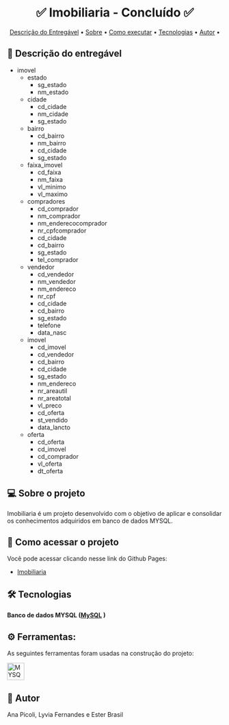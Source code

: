 
<!-- MODELO PROJETO FINALIZADO -->

<h1 align="center"> 
	  ✅ Imobiliaria - Concluído ✅
</h1>

<!-- ---------------------------------------------------------------------- -->

<!-- MODELO MENU DE NAVEGAÇÃO -->

<p align="center">
 <a href="#-descrição-do-entregável">Descrição do Entregável</a> •
 <a href="#-sobre-o-projeto">Sobre</a> •
 <a href="#-como-executar-o-projeto">Como executar</a> • 
 <a href="#-tecnologias">Tecnologias</a> • 
 <a href="#-autor">Autor</a> • 
</p>

<!-- ---------------------------------------------------------------------- -->

<!-- MODELO DE DESCRIÇÃO -->

## 📄 Descrição do entregável

<!-- EXEMPLO DE DESCRIÇÃO DE UM PROJETO: -->
- imovel
  - estado
    - sg_estado
    - nm_estado
  - cidade
    - cd_cidade
    - nm_cidade
    - sg_estado
  - bairro
    - cd_bairro
    - nm_bairro
    - cd_cidade
    - sg_estado
  - faixa_imovel
    - cd_faixa
    - nm_faixa
    - vl_minimo
    - vl_maximo
  - compradores
    - cd_comprador
    - nm_comprador
    - nm_enderecocomprador
    - nr_cpfcomprador
    - cd_cidade
    - cd_bairro
    - sg_estado
    - tel_comprador
  - vendedor
    - cd_vendedor
    - nm_vendedor
    - nm_endereco
    - nr_cpf
    - cd_cidade
    - cd_bairro
    - sg_estado
    - telefone
    - data_nasc
  - imovel
    - cd_imovel
    - cd_vendedor
    - cd_bairro
    - cd_cidade
    - sg_estado
    - nm_endereco
    - nr_areautil
    - nr_areatotal
    - vl_preco
    - cd_oferta
    - st_vendido
    - data_lancto
  - oferta
    - cd_oferta
    - cd_imovel
    - cd_comprador
    - vl_oferta
    - dt_oferta

<!-- MODELO DESCRIÇÃO SOBRE O PROJETO: -->

## 💻 Sobre o projeto

<!-- EXPLICA O MOTIVO DO PROJETO -->
Imobiliaria é um projeto desenvolvido com o objetivo de aplicar e consolidar os conhecimentos adquiridos em banco de dados MYSQL.


<!-- MODELO DE COMO EXECUTAR O PROJETO -->
## 🚀 Como acessar o projeto

Você pode acessar clicando nesse link do Github Pages:

- [Imobiliaria](https://github.com/anapicoli/imobiliaria)

<!-- MODELO DE TECNOLOGIAS -->

## 🛠 Tecnologias

#### **Banco de dados MYSQL**  ([MySQL](https://img.shields.io/badge/-mysql-0D1117?style=for-the-badge&logo=mysql&labelColor=0D1117)&nbsp;)

## ⚙ Ferramentas: 

As seguintes ferramentas foram usadas na construção do projeto:

<div style="display: flex; gap: 10px; align-items: center; flex-wrap: wrap;">
  <img src="https://img.shields.io/badge/-mysql-0D1117?style=for-the-badge&logo=mysql&labelColor=0D1117" height="40" alt="MYSQL logo" />
</div>

<!-- MODELO DE AUTOR-->

## 🦸 Autor

Ana Picoli,
Lyvia Fernandes e
Ester Brasil
 


